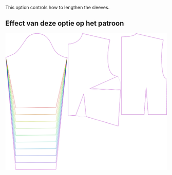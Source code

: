 
This option controls how to lengthen the sleeves.


## Effect van deze optie op het patroon
![This image shows the effect of this option by superimposing several variants that have a different value for this option](breanna_sleevelengthbonus_sample.svg "Effect of this option on the pattern")

